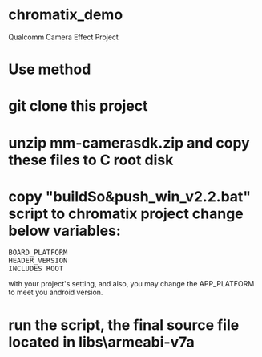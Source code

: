 # chromatix_demo
Qualcomm Camera Effect Project

# Use method 

# git clone this project
# unzip mm-camerasdk.zip and copy these files to C root disk
# copy "buildSo&push_win_v2.2.bat" script to chromatix project change below variables: 
<pre>
BOARD_PLATFORM 
HEADER_VERSION 
INCLUDES_ROOT
</pre> 
with your project's setting, and also, you may change the APP_PLATFORM to meet you android version.
# run the script, the final source file located in libs\armeabi-v7a



